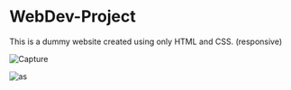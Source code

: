 # WebDev-Project
This is a dummy website created using only HTML and CSS. (responsive)



![Capture](https://user-images.githubusercontent.com/51867653/156349715-c3d9a76c-9812-439a-a700-037d0a6b6826.PNG)



![as](https://user-images.githubusercontent.com/51867653/156350071-5a7ed23b-9852-420c-9628-1dde9f83a086.PNG)
